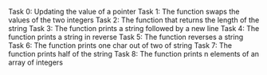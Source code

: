 Task 0: Updating the value of a pointer
Task 1: The function swaps the values of the two integers
Task 2: The function that returns the length of the string
Task 3: The function prints a string followed by a new line
Task 4: The function prints a string in reverse
Task 5: The function reverses a string
Task 6: The function prints one char out of two of string
Task 7: The function prints half of the string
Task 8: The function prints n elements of an array of integers

